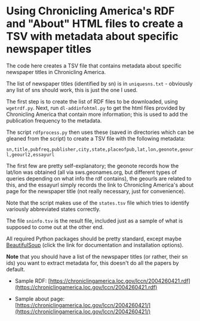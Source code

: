 # Using Chronicling America's RDF and "About" HTML files to create a TSV with metadata about specific newspaper titles

The code here creates a TSV file that contains metadata about specific newspaper titles in Chronicling America. 

The list of newspaper titles (identified by sn) is in `uniquesns.txt` - obviously any list of sns should work, this is just the one I used.

The first step is to create the list of RDF files to be downloaded, using `wgetrdf.py`. Next, run `dl-addinfohtml.py` to get the html files provided by Chronicling America that contain more information; this is used to add the publication frequency to the metadata.

The script `rdfprocess.py` then uses these (saved in directories which can be gleaned from the script) to create a TSV file with the following metadata:

`sn,title,pubfreq,publisher,city,state,placeofpub,lat,lon,geonote,geourl,geourl2,essayurl`

The first few are pretty self-explanatory; the geonote records how the lat/lon was obtained (all via sws.geonames.org, but different types of queries depending on what info the rdf contains), the geourls are related to this, and the essayurl simply records the link to Chronicling America's about page for the newspaper title (not really necessary, just for convenience).

Note that the script makes use of the `states.tsv` file which tries to identify variously abbreviated states correctly.

The file `sninfo.tsv` is the result file, included just as a sample of what is supposed to come out at the other end.

All required Python packages should be pretty standard, except maybe [BeautifulSoup](https://www.crummy.com/software/BeautifulSoup/) (click the link for documentation and installation options).

**Note** that you should have a list of the newspaper titles (or rather, their sn ids) you want to extract metadata for, this doesn't do all the papers by default.

* Sample RDF: [https://chroniclingamerica.loc.gov/lccn/2004260421.rdf](https://chroniclingamerica.loc.gov/lccn/2004260421.rdf)

* Sample about page: [https://chroniclingamerica.loc.gov/lccn/2004260421/](https://chroniclingamerica.loc.gov/lccn/2004260421/)

